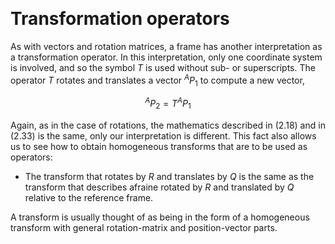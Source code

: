 &emsp;
# Transformation operators

As with vectors and rotation matrices, a frame has another interpretation as a transformation operator. In this interpretation, only one coordinate system is involved, and so the symbol $T$ is used without sub- or superscripts. The operator $T$ rotates and translates a vector ${}^A P_1$ to compute a new vector,

$${ }^A P_2=T^A P_1 \tag{2.33}$$

Again, as in the case of rotations, the mathematics described in $(2.18)$ and in $(2.33)$ is the same, only our interpretation is different. This fact also allows us to see how to obtain homogeneous transforms that are to be used as operators:
- The transform that rotates by $R$ and translates by $Q$ is the same as the transform that describes afraine rotated by $R$ and translated by $Q$ relative to the reference frame.


A transform is usually thought of as being in the form of a homogeneous transform with general rotation-matrix and position-vector parts.


